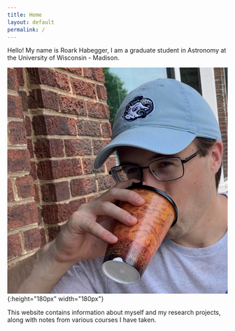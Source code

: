 ```yaml
---
title: Home
layout: default
permalink: /
---
```


Hello! My name is Roark Habegger, I am a graduate student in Astronomy at the University of Wisconsin - Madison.

![Me, drinking coffee](/assets/people_Habegger_Roark.png){:height="180px" width="180px"}


This website contains information about myself and my research projects, along with notes from various courses I have taken.


<object data="/assets/Roark_Habegger_CV.pdf" type="application/pdf" width="90%" height=800px>
</object>
